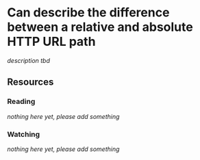 # Can describe the difference between a relative and absolute HTTP URL path
_description tbd_
## Resources
### Reading
_nothing here yet, please add something_
### Watching
_nothing here yet, please add something_
